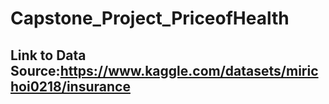 # Capstone_Project_PriceofHealth

## Link to Data Source:https://www.kaggle.com/datasets/mirichoi0218/insurance

